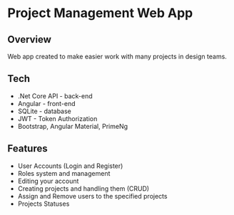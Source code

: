 # Project Management Web App
## Overview
Web app created to make easier work with many projects in design teams.

## Tech
- .Net Core API - back-end
- Angular - front-end
- SQLite - database
- JWT - Token Authorization
- Bootstrap, Angular Material, PrimeNg

## Features

- User Accounts (Login and Register)
- Roles system and management
- Editing your account
- Creating projects and handling them (CRUD)
- Assign and Remove users to the specified projects
- Projects Statuses
